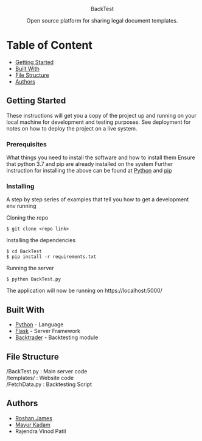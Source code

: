 
<p align="center">BackTest</p>
<p align="center">Open source platform for sharing legal document templates.</p>

# Table of Content
+ [Getting Started](#getting_started)
+ [Built With](#built_with)
+ [File Structure](#file_structure)
+ [Authors](#authors)


## Getting Started<a name="getting_started"></a>

These instructions will get you a copy of the project up and running on your local machine for development and testing purposes. See deployment for notes on how to deploy the project on a live system.

### Prerequisites

What things you need to install the software and how to install them
Ensure that python 3.7 and pip are already installed on the system
Further instruction for installing the above can be found at [Python](https://www.python.org/downloads/) and [pip](https://pip.pypa.io/en/stable/installing/)

### Installing

A step by step series of examples that tell you how to get a development env running

Cloning the repo
```
$ git clone <repo link>
```
Installing the dependencies
```
$ cd BackTest
$ pip install -r requirements.txt
```
Running the server
```
$ python BackTest.py
```
The application will now be running on https://localhost:5000/

## Built With<a name="built_with"></a>
+ [Python](https://www.python.org/) - Language
+ [Flask](https://palletsprojects.com/p/flask/) - Server Framework
+ [Backtrader](https://www.backtrader.com/) - Backtesting module

## File Structure <a name="file_structure"></a>
/BackTest.py  : Main server code <br>
/templates/  : Website code <br>
/FetchData.py     : Backtesting Script <br>

## Authors<a name="authors"></a>
+ [Roshan James](https://github.com/sephiroth7712) <br>
+ [Mayur Kadam](https://github.com/mayurkadampro) <br>
+ Rajendra Vinod Patil<br>
